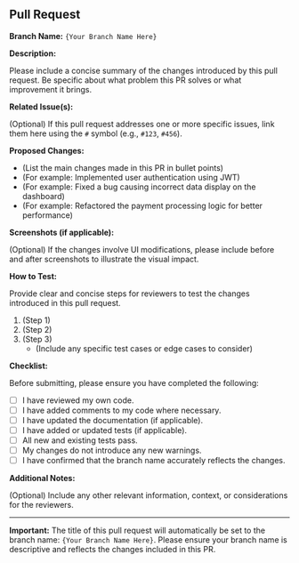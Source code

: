 ## Pull Request

**Branch Name:** `{Your Branch Name Here}`

**Description:**

Please include a concise summary of the changes introduced by this pull request. Be specific about what problem this PR solves or what improvement it brings.

**Related Issue(s):**

(Optional) If this pull request addresses one or more specific issues, link them here using the `#` symbol (e.g., `#123`, `#456`).

**Proposed Changes:**

* (List the main changes made in this PR in bullet points)
* (For example: Implemented user authentication using JWT)
* (For example: Fixed a bug causing incorrect data display on the dashboard)
* (For example: Refactored the payment processing logic for better performance)

**Screenshots (if applicable):**

(Optional) If the changes involve UI modifications, please include before and after screenshots to illustrate the visual impact.

**How to Test:**

Provide clear and concise steps for reviewers to test the changes introduced in this pull request.

1.  (Step 1)
2.  (Step 2)
3.  (Step 3)
    * (Include any specific test cases or edge cases to consider)

**Checklist:**

Before submitting, please ensure you have completed the following:

* [ ] I have reviewed my own code.
* [ ] I have added comments to my code where necessary.
* [ ] I have updated the documentation (if applicable).
* [ ] I have added or updated tests (if applicable).
* [ ] All new and existing tests pass.
* [ ] My changes do not introduce any new warnings.
* [ ] I have confirmed that the branch name accurately reflects the changes.

**Additional Notes:**

(Optional) Include any other relevant information, context, or considerations for the reviewers.

---

**Important:** The title of this pull request will automatically be set to the branch name: `{Your Branch Name Here}`. Please ensure your branch name is descriptive and reflects the changes included in this PR.
